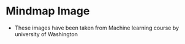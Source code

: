 # Mindmap Image
- These images have been taken from Machine learning course by university of Washington

